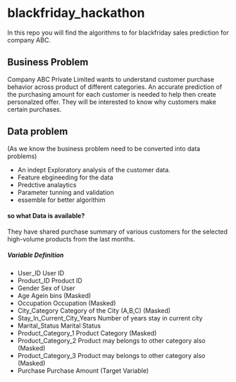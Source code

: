 # blackfriday_hackathon

In this repo you will find the algorithms to for blackfriday sales prediction for company ABC.

## Business Problem

Company ABC Private Limited wants to understand customer purchase behavior across product of different categories. An accurate prediction of the purchasing amount for each customer is needed to help then create personalzed offer. They will be interested to know why customers make certain purchases.

## Data problem
(As we know the business problem need to be converted into data problems)
  * An indept Exploratory analysis of the customer data.
  * Feature ebgineeding for the data  
  * Predctive analaytics 
  * Parameter tunning and validation 
  * essemble for better algorithim

#### so what Data is available?
They have shared purchase summary of various customers for the selected high-volume products from the last months.

##### Variable	Definition
* User_ID	User ID
* Product_ID	Product ID
* Gender	Sex of User
* Age	Agein bins (Masked)
* Occupation	Occupation (Masked)
* City_Category	Category of the City (A,B,C) (Masked)
* Stay_In_Current_City_Years	Number of years stay in current city 
* Marital_Status	Marital Status
* Product_Category_1	Product Category (Masked)
* Product_Category_2	Product may belongs to other category also (Masked)
* Product_Category_3	Product may belongs to other category also (Masked)
* Purchase	Purchase Amount (Target Variable)
